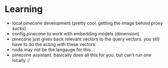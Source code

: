 # Learning

- local pinecone development (pretty cool. getting the image behind proxy sucks)
- config pinecone to work with embedding models (dimension)
- pinecone just gives back relevant vectors to the query vectors. you still have to do the acting with these vectors.
- node may not be the langauge for this...
- pinecone assistant. basically does all this for you. but can't run one locally :/